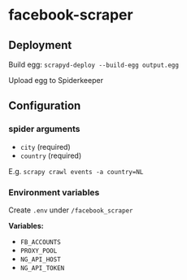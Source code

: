 # facebook-scraper

## Deployment

Build egg:
`scrapyd-deploy --build-egg output.egg`

Upload egg to Spiderkeeper

## Configuration

### spider arguments

 - `city` (required)
 - `country` (required)
 
E.g. `scrapy crawl events -a country=NL`
 
### Environment variables

Create `.env` under `/facebook_scraper`

**Variables:**

 - `FB_ACCOUNTS` 
 - `PROXY_POOL`
 - `NG_API_HOST`
 - `NG_API_TOKEN`
